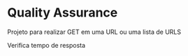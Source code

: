 # Quality Assurance

Projeto para realizar GET em uma URL ou uma lista de URLS

Verifica tempo de resposta
